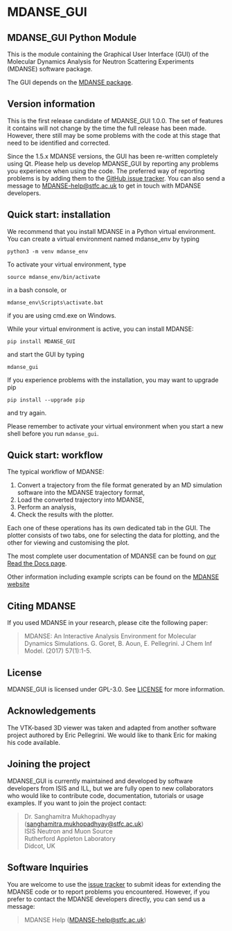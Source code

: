 # MDANSE_GUI 

## MDANSE_GUI Python Module

This is the module containing the Graphical User Interface (GUI) of the
Molecular Dynamics Analysis for Neutron Scattering Experiments (MDANSE) software package.

The GUI depends on the [MDANSE package](https://www.isis.stfc.ac.uk/Pages/MDANSEproject.aspx).

## Version information

This is the first release candidate of MDANSE_GUI 1.0.0. The set of features it
contains will not change by the time the full release has been made. However,
there still may be some problems with the code at this stage that need to be
identified and corrected.

Since the 1.5.x MDANSE versions, the GUI has been re-written completely using Qt.
Please help us develop MDANSE_GUI by reporting any problems you experience when
using the code.
The preferred way of reporting problems is by adding them to the
[GitHub issue tracker](https://github.com/ISISNeutronMuon/MDANSE/issues).
You can also send a message to MDANSE-help@stfc.ac.uk to get in touch
with MDANSE developers.

## Quick start: installation

We recommend that you install MDANSE in a Python virtual environment.
You can create a virtual environment named mdanse_env by typing
```
python3 -m venv mdanse_env
```

To activate your virtual environment, type
```
source mdanse_env/bin/activate
```
in a bash console, or
```
mdanse_env\Scripts\activate.bat
```
if you are using cmd.exe on Windows.

While your virtual environment is active, you can install MDANSE:
```
pip install MDANSE_GUI
```
and start the GUI by typing
```
mdanse_gui
```

If you experience problems with the installation, you may want to upgrade pip
```
pip install --upgrade pip
```
and try again.

Please remember to activate your virtual environment when you start a new
shell before you run `mdanse_gui`.

## Quick start: workflow

The typical workflow of MDANSE:

1. Convert a trajectory from the file format generated by an MD simulation
   software into the MDANSE trajectory format,
2. Load the converted trajectory into MDANSE,
3. Perform an analysis,
4. Check the results with the plotter.

Each one of these operations has its own dedicated tab in the GUI.
The plotter consists of two tabs, one for selecting the data for plotting,
and the other for viewing and customising the plot.

The most complete user documentation of MDANSE can be found on
[our Read the Docs page](https://mdanse.readthedocs.io/en/protos).

Other information including example scripts can be found on the
[MDANSE website](https://www.isis.stfc.ac.uk/Pages/MDANSEproject.aspx) 

## Citing MDANSE

If you used MDANSE in your research, please cite the following paper:

>MDANSE: An Interactive Analysis Environment for Molecular Dynamics Simulations.
G. Goret, B. Aoun, E. Pellegrini. J Chem Inf Model. (2017) 57(1):1-5.

## License

MDANSE_GUI is licensed under GPL-3.0. See
[LICENSE](https://github.com/ISISNeutronMuon/MDANSE/blob/protos/LICENSE)
for more information.

## Acknowledgements

The VTK-based 3D viewer was taken and adapted from another software project
authored by Eric Pellegrini. We would like to thank Eric for making
his code available.

## Joining the project

MDANSE_GUI is currently maintained and developed by software developers
from ISIS and ILL, but we are fully open to new collaborators who would
like to contribute code, documentation, tutorials or usage examples.
If you want to join the project contact:

>Dr. Sanghamitra Mukhopadhyay (sanghamitra.mukhopadhyay@stfc.ac.uk) \
ISIS Neutron and Muon Source \
Rutherford Appleton Laboratory \
Didcot, UK

## Software Inquiries

You are welcome to use the
[issue tracker](https://github.com/ISISNeutronMuon/MDANSE/issues)
to submit ideas for
extending the MDANSE code or to report problems you encountered.
However, if you prefer to contact the MDANSE developers directly,
you can send us a message:
>MDANSE Help (MDANSE-help@stfc.ac.uk)
